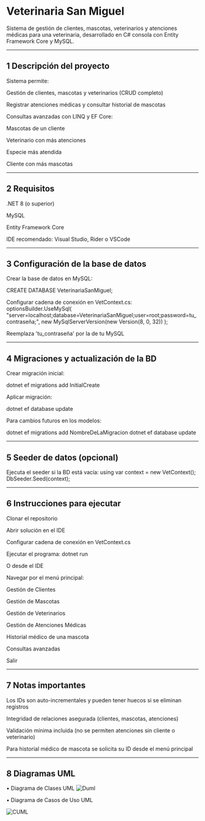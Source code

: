 #  Veterinaria San Miguel

Sistema de gestión de clientes, mascotas, veterinarios y atenciones médicas para una veterinaria, desarrollado en C# consola con Entity Framework Core y MySQL.

---

## 1 Descripción del proyecto
Sistema permite:

Gestión de clientes, mascotas y veterinarios (CRUD completo)

Registrar atenciones médicas y consultar historial de mascotas

Consultas avanzadas con LINQ y EF Core:

Mascotas de un cliente

Veterinario con más atenciones

Especie más atendida

Cliente con más mascotas


---

## 2 Requisitos
.NET 8 (o superior)

MySQL

Entity Framework Core

IDE recomendado: Visual Studio, Rider o VSCode

---

## 3 Configuración de la base de datos
Crear la base de datos en MySQL:

CREATE DATABASE VeterinariaSanMiguel;

Configurar cadena de conexión en VetContext.cs:
optionsBuilder.UseMySql(
"server=localhost;database=VeterinariaSanMiguel;user=root;password=tu_contraseña;",
new MySqlServerVersion(new Version(8, 0, 32))
);

Reemplaza 'tu_contraseña' por la de tu MySQL


---

## 4 Migraciones y actualización de la BD
Crear migración inicial:

dotnet ef migrations add InitialCreate

Aplicar migración:

dotnet ef database update

Para cambios futuros en los modelos:

dotnet ef migrations add NombreDeLaMigracion
dotnet ef database update


---

## 5 Seeder de datos (opcional)
Ejecuta el seeder si la BD está vacía:
using var context = new VetContext();
DbSeeder.Seed(context);

---

## 6 Instrucciones para ejecutar
Clonar el repositorio

Abrir solución en el IDE

Configurar cadena de conexión en VetContext.cs

Ejecutar el programa:
dotnet run

O desde el IDE

Navegar por el menú principal:

Gestión de Clientes

Gestión de Mascotas

Gestión de Veterinarios

Gestión de Atenciones Médicas

Historial médico de una mascota

Consultas avanzadas

Salir

---

## 7 Notas importantes
Los IDs son auto-incrementales y pueden tener huecos si se eliminan registros

Integridad de relaciones asegurada (clientes, mascotas, atenciones)

Validación mínima incluida (no se permiten atenciones sin cliente o veterinario)

Para historial médico de mascota se solicita su ID desde el menú principal

---

## 8 Diagramas UML

• Diagrama de Clases UML
![Duml](https://github.com/user-attachments/assets/399a7c87-c4d6-42bf-9885-97cede951359)


• Diagrama de Casos de Uso UML

![CUML](https://github.com/user-attachments/assets/a24e03ba-4f6e-4478-9680-dbb338a7ff0f)
